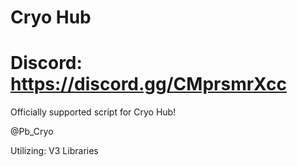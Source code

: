 # Cryo Hub
# Discord: https://discord.gg/CMprsmrXcc

Officially supported script for Cryo Hub!

@Pb_Cryo

Utilizing: V3 Libraries
